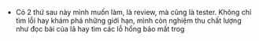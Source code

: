 - Có 2 thứ sau này mình muốn làm, là review, mà cũng là tester. Không chỉ tìm lỗi hay khám phá những giới hạn, mình còn nghiệm thu chất lượng như đọc bài của lã hay tìm các lỗ hổng bảo mất trog